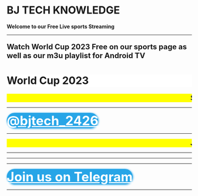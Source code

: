 
<html>
<body>

<b><h1>BJ TECH KNOWLEDGE</h1><b/>
<b><p><strong>Welcome to our Free Live sports Streaming</strong></p><b/>
<hr>
<p style="font-size:20px;">Watch World Cup 2023 Free on our sports page as well as our m3u playlist for Android TV</p>

<b><h1 style="background-color:White;">World Cup 2023</h1><b/>
<html>
  <head>
    <title>Title of the document</title>
    <style>
      marquee{
      font-size: 20px;
      font-weight: 800;
      color: #000000;
      font-family: sans-serif;
      }
    </style>
  </head>
  <body>
    <marquee bgcolor="yellow"> Scroll Down for Live Match </marquee>
  </body>
</html>
  <hr>

  <script type="text/javascript">(function() {var script=document.createElement("script");script.type="text/javascript";script.async =true;script.src="//telegram.im/widget-button/index.php?id=@bjtech_2426";document.getElementsByTagName("head")[0].appendChild(script);})();</script>
  <a href="https://telegram.im/@bjtech_2426" target="_blank" class="telegramim_button telegramim_shadow telegramim_pulse" style="font-size:35px;width:424px;background:#27A5E7;box-shadow:1px 1px 5px #27A5E7;color:#FFFFFF;border-radius:50px;" title="Join us Telegram"><i></i> @bjtech_2426</a>

<hr>


<html>
  <head>
    <title>Title of the document</title>
    <style>
      marquee{
      font-size: 20px;
      font-weight: 800;
      color: #000000;
      font-family: sans-serif;
      }
    </style>
  </head>
  <body>
    <marquee bgcolor="yellow">Join us on Telegram app for Daily Matches </marquee>
  </body>
</html>
  <hr>


  <html>
  <head>
    </head>
  <body>
    <div class='video'>
    <script src="https://use.fontawesome.com/20603b964f.js"></script>
  <script type="text/javascript" src="https://content.jwplatform.com/libraries/LJ361JYj.js"></script>
    <script type="text/javascript">jwplayer.key = 'ypdL3Acgwp4Uh2/LDE9dYh3W/EPwDMuA2yid4ytssfI=';</script><div id="myElement"></div><script type="text/javascript">
           jwplayer("myElement").setup({
          image: "",
             aspectratio: "16:9",
          width: '100%',
          aspectratio: '16:9',
             autostart: true,
      file:'https://dai.fancode.com/primary/89903_english_hls_4815ta-di/index.m3u8',
      abouttext: 'FILMKACA',
      aboutlink: 'http://filmkaca.xyz',
      captions: {color: '#ffb800',fontSize: 30,backgroundOpacity: 0},
      sharing: {
       sites: ['facebook','twitter','tumblr','googleplus',{icon: '//support-static.jwplayer.com/images/awesome.svg', src: 'http://www.jwplayer.com/?', label:'jwplayer'}],
       code: encodeURI("<iframe src='<?php echo $sharing;?>' width='480' height='320'></iframe>"),
       link: "<?php echo $sharing;?>"
        }
            })
       </script>
    </div>
    </body>
  </html>

<hr>

 <hr>

  <p>
    <script type="text/javascript">(function() {var script=document.createElement("script");script.type="text/javascript";script.async =true;script.src="//telegram.im/widget-button/index.php?id=@bjtech_2426";document.getElementsByTagName("head")[0].appendChild(script);})();</script>
    <a href="https://telegram.im/@bjtech_2426" target="_blank" class="telegramim_button telegramim_shadow telegramim_pulse" style="font-size:35px;width:424px;background:#27A5E7;box-shadow:1px 1px 5px #27A5E7;color:#FFFFFF;border-radius:50px;" title="Join us Telegram"><i></i> Join us on Telegram</a>



<hr>


